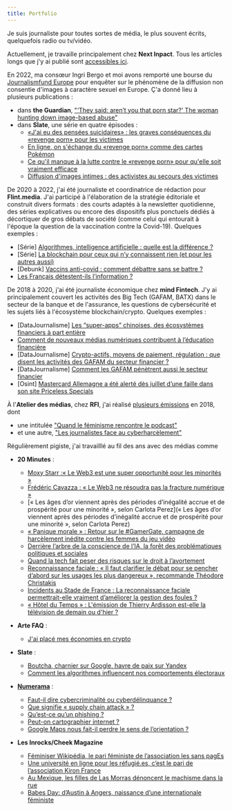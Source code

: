 ```yaml
---
title: Portfolio
---
```

Je suis journaliste pour toutes sortes de média, le plus souvent écrits, quelquefois radio ou tv/vidéo.

Actuellement, je travaille principalement chez **Next Inpact**. Tous les articles longs que j'y ai publié sont [accessibles ici](https://www.nextinpact.com/recherche;q=;a=54;r=;p=1). 

En 2022, ma consœur Ingri Bergo et moi avons remporté une bourse du [Journalismfund Europe](https://www.journalismfund.eu/supported-projects/across-europe-revenge-porn-victims-are-taking-digital-abusers) pour enquêter sur le phénomène de la diffusion non consentie d'images à caractère sexuel en Europe. Ç'a donné lieu à plusieurs publications : 
- dans **the Guardian**, ["‘They said: aren’t you that porn star?’ The woman hunting down image-based abuse"](https://www.theguardian.com/global-development/2022/oct/19/they-said-arent-you-that-porn-star-the-woman-hunting-down-image-based-abuse)
- dans **Slate**, une série en quatre épisodes : 
  - [«J'ai eu des pensées suicidaires» : les graves conséquences du «revenge porn» pour les victimes](https://www.slate.fr/story/235033/revenge-porn-pornodivulgation-consequences-mortelles-victimes-suicide-depression)
  - [En ligne, on s'échange du «revenge porn» comme des cartes Pokémon](https://www.slate.fr/story/235372/revenge-porn-cartes-pokemon-collection-insultes-pornographie-intimite-femmes-discord-telegram)
  - [Ce qu'il manque à la lutte contre le «revenge porn» pour qu'elle soit vraiment efficace](https://www.slate.fr/story/235688/revenge-porn-consideration-lois-cyberviolences-femmes-cooperation-europe-reseaux-sociaux-sites-pornographiques)
  - [Diffusion d'images intimes : des activistes au secours des victimes](https://www.slate.fr/story/235976/revenge-porn-diffusion-images-intimes-activistes-associations-secours-victimes-traque-reseaux-sociaux)

De 2020 à 2022, j'ai été journaliste et coordinatrice de rédaction pour **Flint.media**. J'ai participé à l'élaboration de la stratégie éditoriale et construit divers formats : des courts adaptés à la newsletter quotidienne, des séries explicatives ou encore des dispositifs plus ponctuels dédiés à décortiquer de gros débats de société (comme celui qui entourait à l'époque la question de la vaccination contre la Covid-19). Quelques exemples : 
- [Série] [Algorithmes, intelligence artificielle : quelle est la différence ?](https://flint.media/posts/190-algorithmes-intelligence-artificielle-quelle-est-la-difference)
- [Série] [La blockchain pour ceux qui n’y connaissent rien (et pour les autres aussi)](https://flint.media/posts/106-la-blockchain-pour-ceux-qui-n-rsquo-y-connaissent-rien-et-pour-les-autres-aussi)
- [Debunk] [Vaccins anti-covid : comment débattre sans se battre ?](https://flint.media/posts/96-covid-comment-les-vaccins-agissent-t-ils)
- [Les Français détestent-ils l’information ?](https://flint.media/posts/29-les-francais-detestent-ils-linformation)

De 2018 à 2020, j'ai été journaliste économique chez **mind Fintech**. J'y ai principalement couvert les activités des Big Tech (GAFAM, BATX) dans le secteur de la banque et de l'assurance, les questions de cybersécurité et les sujets liés à l'écosystème blockchain/crypto. Quelques exemples :
- [DataJournalisme] [Les “super-apps” chinoises, des écosystèmes financiers à part entière](https://www.mindfintech.fr/services-bancaires/les-super-apps-chinoises-des-ecosystemes-financiers-a-part-entiere/)
- [Comment de nouveaux médias numériques contribuent à l’éducation financière](https://www.mindfintech.fr/services-bancaires/comment-de-nouveaux-medias-numeriques-contribuent-a-leducation-financiere/)
- [DataJournalisme] [Crypto-actifs, moyens de paiement, régulation : que disent les activités des GAFAM du secteur financier ?](https://www.mindfintech.fr/services-bancaires/crypto-actifs-moyens-de-paiement-regulation-que-disent-les-activites-des-gafam-du-secteur-financier/)
- [DataJournalisme] [Comment les GAFAM pénètrent aussi le secteur financier](https://www.mindmedia.fr/medias-audiovisuel/comment-les-gafam-penetrent-aussi-le-secteur-financier/)
- [Osint] [Mastercard Allemagne a été alerté dès juillet d’une faille dans son site Priceless Specials](https://www.mindfintech.fr/services-bancaires/mastercard-allemagne-a-ete-alerte-des-juillet-dune-faille-dans-son-site-priceless-specials/)

À l'**Atelier des médias**, chez **RFI**, j'ai réalisé [plusieurs émissions](https://www.rfi.fr/fr/auteur/mathilde-saliou/) en 2018, dont 
- une intitulée ["Quand le féminisme rencontre le podcast"](https://www.rfi.fr/fr/emission/20180915-quand-le-feminisme-rencontre-le-podcast) 
- et une autre, ["Les journalistes face au cyberharcèlement"](https://www.rfi.fr/fr/emission/20181013-journalistes-cyberharcelement-insultes-lynchages-menaces-reseaux-sociaux)

Régulièrement pigiste, j'ai travailllé au fil des ans avec des médias comme

- **20 Minutes** : 
  - [Moxy Starr :« Le Web3 est une super opportunité pour les minorités »](https://www.20minutes.fr/20-mint/4008920-20221116-web3-super-opportunite-minorites)
  - [Frédéric Cavazza : « Le Web3 ne résoudra pas la fracture numérique »](https://www.20minutes.fr/20-mint/4008141-20221115-frederic-cavazza-web3-resoudra-fracture-numerique)
  - [« Les âges d’or viennent après des périodes d’inégalité accrue et de prospérité pour une minorité », selon Carlota Perez](« Les âges d’or viennent après des périodes d’inégalité accrue et de prospérité pour une minorité », selon Carlota Perez)
  - [« Panique morale » : Retour sur le #GamerGate, campagne de harcèlement inédite contre les femmes du jeu vidéo](https://www.20minutes.fr/arts-stars/culture/3324839-20220729-panique-morale-feministes-vont-elles-empecher-jouer-jeux-video)
  - [Derrière l’arbre de la conscience de l’IA, la forêt des problématiques politiques et sociales](https://www.20minutes.fr/arts-stars/web/3315831-20220726-derriere-arbre-conscience-ia-foret-problematiques-politiques-sociales)
  - [Quand la tech fait peser des risques sur le droit à l’avortement](https://www.20minutes.fr/arts-stars/web/3292807-20220526-quand-tech-fait-peser-risques-droit-avortement)
  - [Reconnaissance faciale : « Il faut clarifier le débat pour se pencher d’abord sur les usages les plus dangereux », recommande Théodore Christakis](https://www.20minutes.fr/arts-stars/web/3296603-20220609-reconnaissance-faciale-faut-clarifier-debat-pencher-abord-usages-plus-dangereux-recommande-theodore-christakis)
  - [Incidents au Stade de France : La reconnaissance faciale permettrait-elle vraiment d’améliorer la gestion des foules ?](https://www.20minutes.fr/high-tech/3303651-20220609-incidents-stade-france-reconnaissance-faciale-permettrait-vraiment-ameliorer-gestion-foules)
  - [« Hôtel du Temps » : L'émission de Thierry Ardisson est-elle la télévision de demain ou d'hier ?](https://www.20minutes.fr/arts-stars/television/3280539-20220502-hotel-temps-emission-thierry-ardisson-television-demain-hier)


- **Arte FAQ** :
  - [J'ai placé mes économies en crypto](https://story.snapchat.com/p/da34de3d-c1bc-45bc-abcb-66aa1a4becdf/902921768443904)


- **Slate** :
  - [Boutcha, charnier sur Google, havre de paix sur Yandex](https://www.slate.fr/story/226757/guerre-ukraine-illustre-non-neutralite-moteurs-recherche-russie-propagande)
  - [Comment les algorithmes influencent nos comportements électoraux](https://www.slate.fr/story/226047/election-presidentielle-manipulations-algorithmes-influencent-comportements-electoraux-vote)


- [**Numerama**](https://www.numerama.com/author/mathildesaliou/) :
  - [Faut-il dire cybercriminalité ou cyberdélinquance ?](https://www.numerama.com/cyberguerre/1144844-faut-il-dire-cybercriminalite-ou-cyberdelinquance.html)
  - [Que signifie « supply chain attack » ?](https://www.numerama.com/cyberguerre/1099428-quest-ce-quune-supply-chain-attack.html)
  - [Qu’est-ce qu’un phishing ?](https://www.numerama.com/cyberguerre/1094534-quest-ce-quun-phishing.html)
  - [Peut-on cartographier internet ?](https://www.numerama.com/tech/533403-peut-on-cartographier-internet.html)
  - [Google Maps nous fait-il perdre le sens de l’orientation ?](https://www.numerama.com/tech/403659-google-maps-nous-fait-il-perdre-le-sens-de-lorientation.html)


- **Les Inrocks/Cheek Magazine**
  - [Féminiser Wikipédia, le pari féministe de l’association les sans pagEs](https://www.lesinrocks.com/cheek/les-sans-pages-feminisation-wikipedia-313640-21-06-2018/)
  - [Une université en ligne pour les réfugié.es, c’est le pari de l’association Kiron France](https://www.lesinrocks.com/cheek/kiron-france-web-refugies-etudes-312281-28-07-2017/)
  - [Au Mexique, les filles de Las Morras dénoncent le machisme dans la rue](https://www.lesinrocks.com/cheek/mexique-las-morras-harcelement-rue-312115-20-06-2017/)
  - [Babes Day: d’Austin à Angers, naissance d’une internationale féministe](https://www.lesinrocks.com/cheek/babes-day-austin-angers-feminisme-312489-27-09-2017/)